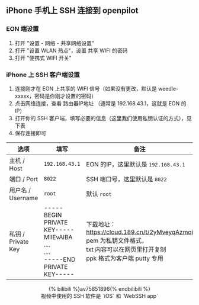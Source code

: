 ## iPhone 手机上 SSH 连接到 openpilot

### EON 端设置

1. 打开 "设置 - 网络 - 共享网络设置" 
2. 打开 "设置 WLAN 热点"，设置 共享 WIFI 的密码
3. 打开 "便携式 WIFI 开关" 

### iPhone 上 SSH 客户端设置

1. 连接刚才在 EON 上共享的 WIFI 信号（如果没有更改，默认是 weedle-xxxxx，密码是你刚才设置的密码）
2. 点击网络连接，查看 路由器IP地址 （通常是 192.168.43.1，这就是 EON 的IP）
3. 打开你的 SSH 客户端，填写必要的信息（这里我们使用私钥认证的方式），见下表
4. 保存连接即可

选项|填写|备注
-|-|-
主机 / Host| `192.168.43.1`|EON 的IP，这里默认是 `192.168.43.1`
端口 / Port| `8022`|SSH 端口号，这里默认是 `8022`
用户名 / Username| `root`|默认 `root`
私钥 / Private Key| -----BEGIN PRIVATE KEY-----<br>MIIEvAIBA ....<br>....<br>-----END PRIVATE KEY----- |下载地址：https://cloud.189.cn/t/2yMveyqAzmqi  <br>pem 为私钥文件格式，<br>txt 内容可以在网页里打开复制<br>ppk 格式为客户端 putty 专用


<center>
{% bilibili %}av75851896{% endbilibili %}
</center>
<center>视频中使用的 SSH 软件是 `iOS` 和 `WebSSH app`</center>
